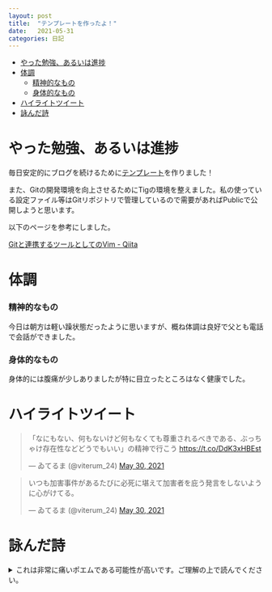 ```yaml
---
layout: post
title:  "テンプレートを作ったよ！"
date:   2021-05-31
categories: 日記
---
```


<!-- START doctoc generated TOC please keep comment here to allow auto update -->
<!-- DON'T EDIT THIS SECTION, INSTEAD RE-RUN doctoc TO UPDATE -->

- [やった勉強、あるいは進捗](#%E3%82%84%E3%81%A3%E3%81%9F%E5%8B%89%E5%BC%B7%E3%81%82%E3%82%8B%E3%81%84%E3%81%AF%E9%80%B2%E6%8D%97)
- [体調](#%E4%BD%93%E8%AA%BF)
    - [精神的なもの](#%E7%B2%BE%E7%A5%9E%E7%9A%84%E3%81%AA%E3%82%82%E3%81%AE)
    - [身体的なもの](#%E8%BA%AB%E4%BD%93%E7%9A%84%E3%81%AA%E3%82%82%E3%81%AE)
- [ハイライトツイート](#%E3%83%8F%E3%82%A4%E3%83%A9%E3%82%A4%E3%83%88%E3%83%84%E3%82%A4%E3%83%BC%E3%83%88)
- [詠んだ詩](#%E8%A9%A0%E3%82%93%E3%81%A0%E8%A9%A9)

<!-- END doctoc generated TOC please keep comment here to allow auto update -->

# やった勉強、あるいは進捗

  毎日安定的にブログを続けるために[テンプレート](https://raw.githubusercontent.com/anosatsuk124/anosatsuk124.github.io/main/_posts/template.md)を作りました！

  また、Gitの開発環境を向上させるためにTigの環境を整えました。私の使っている設定ファイル等はGitリポジトリで管理しているので需要があればPublicで公開しようと思います。

以下のページを参考にしました。

[Gitと連携するツールとしてのVim - Qiita](https://qiita.com/lighttiger2505/items/383e28f093b03188fc6b)

# 体調

### 精神的なもの

  今日は朝方は軽い躁状態だったように思いますが、概ね体調は良好で父とも電話で会話ができました。

### 身体的なもの

  身体的には腹痛が少しありましたが特に目立ったところはなく健康でした。

# ハイライトツイート

<blockquote class="twitter-tweet"><p lang="ja" dir="ltr">「なにもない、何もないけど何もなくても尊重されるべきである、ぶっちゃけ存在性などどうでもいい」の精神で行こう <a href="https://t.co/DdK3xHBEst">https://t.co/DdK3xHBEst</a></p>&mdash; ゐてるま (@viterum_24) <a href="https://twitter.com/viterum_24/status/1398961423900844037?ref_src=twsrc%5Etfw">May 30, 2021</a></blockquote> <script async src="https://platform.twitter.com/widgets.js" charset="utf-8"></script> 

<blockquote class="twitter-tweet"><p lang="ja" dir="ltr">いつも加害事件があるたびに必死に堪えて加害者を庇う発言をしないように心がけてる。</p>&mdash; ゐてるま (@viterum_24) <a href="https://twitter.com/viterum_24/status/1398841492953653249?ref_src=twsrc%5Etfw">May 30, 2021</a></blockquote> <script async src="https://platform.twitter.com/widgets.js" charset="utf-8"></script> 

# 詠んだ詩

<details>
<summary>これは非常に痛いポエムである可能性が高いです。ご理解の上で読んでください。</summary>

<blockquote>
<blockquote>
<p></p>
<p>あなたのはじめと、あなたのおわりを。</p>
<p>わたしのはじめと、わたしのおわりを。</p>
<p>ともにあるように、ともにおわろうと。</p>
<p>わたしらだけで世のおわりをみようね。</p>
<p>わたししかしらぬ、ものはないように。</p>
<p>あなたしかしらぬ、ものもないように。</p>
<p>わたしらしかしらぬ、ものをみようね。</p>
</blockquote>
<p>2021-05-31-00:31 あの</p>
</blockquote>

</details>
